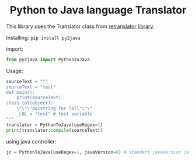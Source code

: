 <h1 align="center">Python to Java language Translator</h1>

This library uses the Translator class from [retranslator library](https://github.com/linksplatform/RegularExpressions.Transformer/tree/master/python).

Installing: ```pip install py2java```

import:
```python
from py2java import PythonToJava
```
Usage:
```python
sourceText = """
sourceText = "test"
def main():
    print(sourceText)
class lol(object):
    \"\"\"docstring for lol\"\"\"
    _LOL = "test" # test variable
"""
translator = PythonToJava(useRegex=1)
print(translator.compile(sourceText))
```

using java controller:
```python
jc = PythonToJava(useRegex=1, javaVersion=8) # standart javaVersion is 10
```
